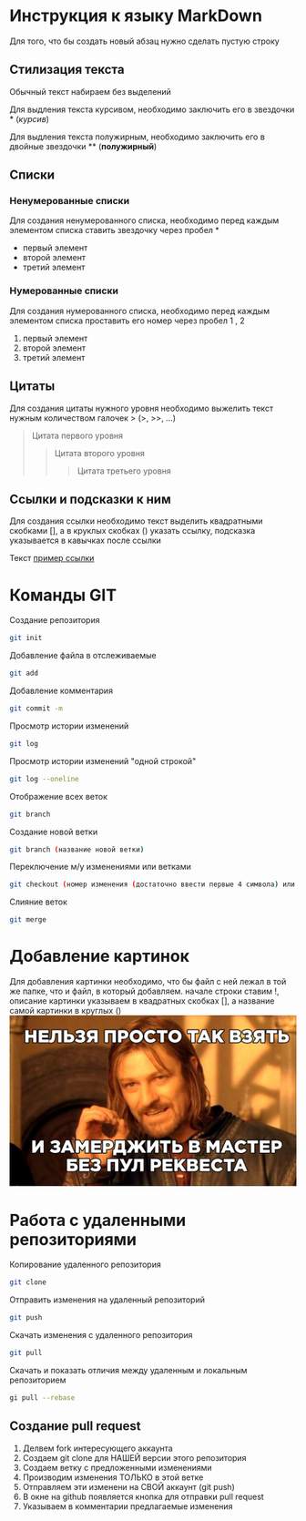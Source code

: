 # Инструкция к языку MarkDown

Для того, что бы создать новый абзац нужно сделать пустую строку

## Стилизация текста

Обычный текст набираем без выделений

Для выдления текста курсивом, необходимо заключить его в звездочки * (*курсив*) 

Для выдления текста полужирным, необходимо заключить его в двойные звездочки ** (**полужирный**)

## Списки
### Ненумерованные списки

Для создания ненумерованного списка, необходимо перед каждым элементом списка ставить звездочку через пробел * 
* первый элемент
* второй элемент
* третий элемент

### Нумерованные списки
Для создания нумерованного списка, необходимо перед каждым элементом списка проставить его номер через пробел 1 , 2 
1. первый элемент
2. второй элемент
3. третий элемент

## Цитаты
Для создания цитаты нужного уровня необходимо выжелить текст нужным количеством галочек > (>, >>, ...)
> Цитата первого уровня
>> Цитата второго уровня
>>> Цитата третьего уровня

## Ссылки и подсказки к ним

Для создания ссылки необходимо текст выделить квадратными скобками [], а в круклых скобках () указать ссылку, подсказка указывается в кавычках после ссылки 

Текст [пример ссылки](http.example.com "всплывающая подсказка")

# Команды GIT

Создание репозитория
```sh
git init
```

Добавление файла в отслеживаемые
```sh
git add
```

Добавление комментария

```sh
git commit -m
```

Просмотр истории изменений
```sh
git log
```

Просмотр истории изменений "одной строкой"
```sh
git log --oneline
```

Отображение всех веток
```sh
git branch
```

Создание новой ветки
```sh
git branch (название новой ветки)
```

Переключение м/у изменениями или ветками
```sh
git checkout (номер изменения (достаточно ввести первые 4 символа) или название ветки)
```

Слияние веток
```sh
git merge
```

# Добавление картинок

Для добавления картинки необходимо, что бы файл с ней лежал в той же папке, что и файл, в который добавляем.  начале строки ставим !, описание картинки указываем в квадратных скобках [], а название самой картинки в круглых ()
![картинка](1.jpg)

# Работа с удаленными репозиториями

Копирование удаленного репозитория
```sh
git clone
```

Отправить изменения на удаленный репозиторий
```sh
git push
```

Скачать изменения с удаленного репозитория
```sh
git pull
```
Скачать и показать отличия между удаленным и локальным репозиторием

```sh
gi pull --rebase
```

## Создание pull request

1. Делвем fork интересующего аккаунта
2. Создаем git clone для НАШЕЙ версии этого репозитория
3. Создаем ветку с предложенными изменениями
4. Производим изменения ТОЛЬКО в этой ветке
5. Отправляем эти изменени на СВОЙ аккаунт (git push)
6. В окне на github появляется кнопка для отправки pull request
7. Указываем в комментарии предлагаемые изменения